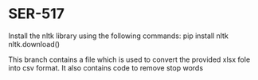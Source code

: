 # SER-517

Install the nltk library using the following commands:
  pip install nltk
  nltk.download()
  
 This branch contains a file which is used to convert the provided xlsx fole into csv format.
 It also contains code to remove stop words
